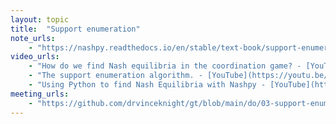 ```yaml
---
layout: topic
title:  "Support enumeration"
note_urls:
    - "https://nashpy.readthedocs.io/en/stable/text-book/support-enumeration.html#"
video_urls:
    - "How do we find Nash equilibria in the coordination game? - [YouTube](https://youtu.be/zfcS3jrMjlY) - [Private](https://cardiff.cloud.panopto.eu/Panopto/Pages/Viewer.aspx?id=ce0d19ce-245b-4d77-85cf-af930110238d)"
    - "The support enumeration algorithm. - [YouTube](https://youtu.be/6gx5gSMDav4) - [Private](https://cardiff.cloud.panopto.eu/Panopto/Pages/Viewer.aspx?id=c37a8a28-1136-458b-a6dd-af9301104491)"
    - "Using Python to find Nash Equilibria with Nashpy - [YouTube](https://youtu.be/ggUp9EfkEo8) [Private](https://cardiff.cloud.panopto.eu/Panopto/Pages/Viewer.aspx?id=a8d76a65-8772-44f8-b3bf-af9301104ebd)"
meeting_urls:
    - "https://github.com/drvinceknight/gt/blob/main/do/03-support-enumeration.rst"
---
```


